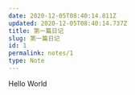 ```yaml
---
date: 2020-12-05T08:40:14.811Z
updated: 2020-12-05T08:40:14.737Z
title: 第一篇日记
slug: 第一篇日记
id: 1
permalink: notes/1
type: Note
---
```


Hello World